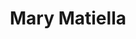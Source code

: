 ---
title: Mary Matiella
templateKey: candidate-fragment
firstName: Mary
lastName: Matiella
district: 02
state: AZ
electionDate: 2018-06-14
electionType: primary
office: house
incumbent: false
website: "https://www.matiellaforcongress.com/ "
donationLink: ""
outcome: "Unknown"
blurb: "After serving as CFO of the US Forest Service, and Assistant CFO of Housing and Urban Development, Dr. Matiella was nominated by President Obama to serve as Assistant Secretary of the Army. Her nomination was unanimously confirmed by the U.S. Senate. Dr. Matiella served in that capacity until her retirement in 2014. In each of these positions Dr. Matiella oversaw the development, formulation, and implementation of policies, procedures and programs for improving efficiency and effectiveness."
image: "https://cosmic-s3.imgix.net/ca26c4f0-e404-11e7-96bc-dfeac7fbc073-JD_Site_MaryMatiela_1000x600_121417.jpg"
---